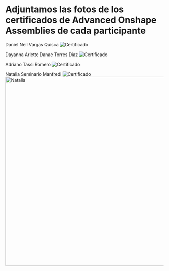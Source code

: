 # Adjuntamos las fotos de los certificados de Advanced Onshape Assemblies de cada participante

 Daniel Neil Vargas Quisca
 ![Certificado](https://drive.usercontent.google.com/download?id=1cwiFyaL1nha-Aw_2qx7Hmmzo1C9UtTif)

Dayanna Arlette Danae Torres Diaz
![Certificado](https://drive.google.com/uc?export=download&id=17k_26lJCP3LqWS1y8OsHmVkEc8IM6GZW)

Adriano Tassi Romero
 ![Certificado](https://drive.usercontent.google.com/download?id=1BOvUmXlk4txRy0i4p4L6evKerM5azPdd&export=download)

Natalia Seminario Manfredi
 ![Certificado](https://drive.usercontent.google.com/download?id=1C_FKTl4CklFOUTd2tt-645nLY_3PcOPg)
 <img src="https://drive.usercontent.google.com/download?id=1C_FKTl4CklFOUTd2tt-645nLY_3PcOPg" alt="Natalia" width="600"/>
 
